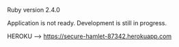 Ruby version 2.4.0

Application is not ready. Development is still in progress.

HEROKU --> https://secure-hamlet-87342.herokuapp.com
